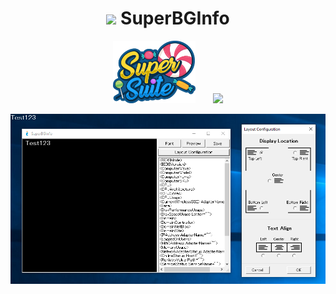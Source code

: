 <h1 align="center">
  <img height="22" src="https://raw.githubusercontent.com/belowaverage-org/SuperBGInfo/master/SuperBGInfo/Resources/sbgi.ico">
  SuperBGInfo
</h1>
<p align="center">
  <img height="100" src="https://raw.githubusercontent.com/krisdb2009/documentation/master/images/supersweet.png">
  &nbsp;&nbsp;&nbsp;&nbsp;&nbsp;
  <img height="100" src="https://raw.githubusercontent.com/belowaverage-org/SuperBGInfo/master/SuperBGInfo/Resources/sbgi.ico">
</p>
<p align="center">
<img src="https://raw.githubusercontent.com/krisdb2009/documentation/master/images/sbgi.png">
</p>
